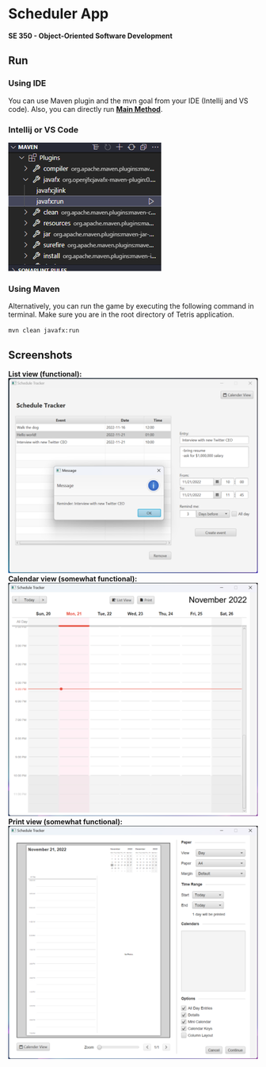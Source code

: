 Scheduler App
=============
**SE 350 - Object-Oriented Software Development**

## Run

### Using IDE
You can use Maven plugin and the mvn goal from your IDE (Intellij and VS code). Also, you can directly run 
[**Main Method**](/project/src/main/java/com/se350/scheduler/App.java).

### Intellij or VS Code

![img.png](demos/Screenshot_2022-11-14_134301.png)

### Using Maven

Alternatively, you can run the game by executing the following command in terminal. Make sure you are in the root directory of Tetris application.

`mvn clean javafx:run
`

## Screenshots
**List view (functional):**
![img.png](demos/Screenshot172406.png)
**Calendar view (somewhat functional):**
![img.png](demos/Screenshot172327.png)
**Print view (somewhat functional):**
![img.png](demos/Screenshot172552.png)
